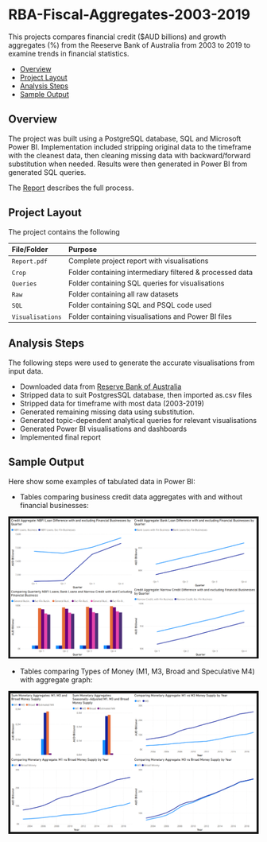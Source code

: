 # RBA-Fiscal-Aggregates-2003-2019
This projects compares financial credit ($AUD billions) and growth aggregates (%) from the Reeserve Bank of Australia from 2003 to 2019 to examine trends in financial statistics.

-   [Overview](#overview)
-   [Project Layout](#project-layout)
-   [Analysis Steps](#analysis-steps)
-   [Sample Output](#sample-output)

## Overview
The project was built using a PostgreSQL database, SQL and Microsoft Power BI. Implementation included stripping original data to the timeframe with the cleanest data, then cleaning missing data with backward/forward substitution when needed. Results were then generated in Power BI from generated SQL queries.

The [Report](./Report.pdf) describes the full process.


## Project Layout
The project contains the following

| File/Folder                           | Purpose                                                    |
| :------------------------------------ | :----------------------------------------------------------|
| `Report.pdf`                          | Complete project report with visualisations                |
| `Crop`                                | Folder containing intermediary filtered & processed data   |
| `Queries`                             | Folder containing SQL queries for visualisations           |
| `Raw`                                 | Folder containing all raw datasets                         |
| `SQL`                                 | Folder containing SQL and PSQL code used                   |
| `Visualisations`                      | Folder containing visualisations and Power BI files        |

## Analysis Steps
The following steps were used to generate the accurate visualisations from input data.

-   Downloaded data from [Reserve Bank of Australia](https://www.rba.gov.au/statistics/tables/)
-   Stripped data to suit PostgresSQL database, then imported as.csv files
-   Stripped data for timeframe with most data (2003-2019)
-   Generated remaining missing data using substitution.
-   Generated topic-dependent analytical queries for relevant visualisations
-   Generated Power BI visualisations and dashboards
-   Implemented final report

## Sample Output
Here show some examples of tabulated data in Power BI:

 - Tables comparing business credit data aggregates with and without financial businesses: 

![Business Data Dashboard](./Visualisations/BusinessVisualOne.png)


 - Tables comparing Types of Money (M1, M3, Broad and Speculative M4) with aggregate graph: 

![Monetary Data Dashboard](./Visualisations/MonetaryVisualOne.png)
